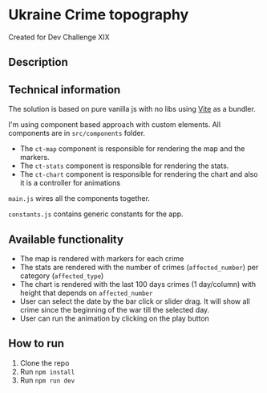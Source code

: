 # Ukraine Crime topography
Created for Dev Challenge XIX

## Description

## Technical information
The solution is based on pure vanilla js with no libs using [Vite](https://vitejs.dev/) as a bundler.

I'm using component based approach with custom elements. All components are in `src/components` folder. 
- The `ct-map` component is responsible for rendering the map and the markers.
- The `ct-stats` component is responsible for rendering the stats.
- The `ct-chart` component is responsible for rendering the chart and also it is a controller for animations

`main.js` wires all the components together.

`constants.js` contains generic constants for the app. 

## Available functionality
- The map is rendered with markers for each crime
- The stats are rendered with the number of crimes (`affected_number`) per category (`affected_type`)
- The chart is rendered with the last 100 days crimes (1 day/column) with height that depends on `affected_number`
- User can select the date by the bar click or slider drag. It will show all crime since the beginning of the war till the selected day.
- User can run the animation by clicking on the play button

## How to run
1. Clone the repo
2. Run `npm install`
3. Run `npm run dev`
